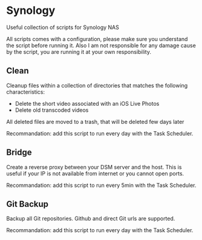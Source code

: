 # Synology
Useful collection of scripts for Synology NAS

All scripts comes with a configuration, please make sure you understand the script before running it. Also I am not responsible for any damage cause by the script, you are running it at your own responsibility.

## Clean

Cleanup files within a collection of directories that matches the following characteristics:
- Delete the short video associated with an iOS Live Photos
- Delete old transcoded videos

All deleted files are moved to a trash, that will be deleted few days later

Recommandation: add this script to run every day with the Task Scheduler.

## Bridge

Create a reverse proxy between your DSM server and the host. This is useful if your IP is not available from internet or you cannot open ports.

Recommandation: add this script to run every 5min with the Task Scheduler.

## Git Backup

Backup all Git repositories. Github and direct Git urls are supported.

Recommandation: add this script to run every day with the Task Scheduler.

